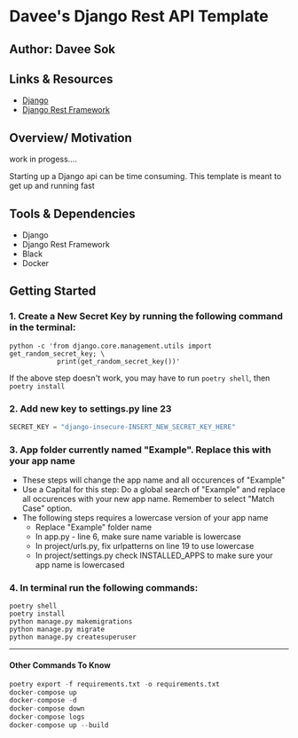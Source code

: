 # Davee's Django Rest API Template

## Author: Davee Sok

## Links & Resources

- [Django](https://docs.djangoproject.com/en/3.2/)
- [Django Rest Framework](https://www.django-rest-framework.org/)

## Overview/ Motivation

work in progess....

Starting up a Django api can be time consuming. This template is meant to get up and running fast

## Tools & Dependencies

- Django
- Django Rest Framework
- Black
- Docker

## Getting Started

### 1. Create a New Secret Key by running the following command in the terminal:

```iterm
python -c 'from django.core.management.utils import get_random_secret_key; \
            print(get_random_secret_key())'
```

If the above step doesn't work, you may have to run `poetry shell`, then `poetry install`

### 2. Add new key to settings.py line 23

```python
SECRET_KEY = "django-insecure-INSERT_NEW_SECRET_KEY_HERE"
```

### 3. App folder currently named "Example". Replace this with your app name

- These steps will change the app name and all occurences of "Example"
- Use a Capital for this step: Do a global search of "Example" and replace all occurences with your new app name. Remember to select "Match Case" option.
- The following steps requires a lowercase version of your app name
  - Replace "Example" folder name
  - In app.py - line 6, make sure name variable is lowercase
  - In project/urls.py, fix urlpatterns on line 19 to use lowercase
  - In project/settings.py check INSTALLED_APPS to make sure your app name is lowercased

### 4. In terminal run the following commands:

```iterm
poetry shell
poetry install
python manage.py makemigrations
python manage.py migrate
python manage.py createsuperuser
```

---

#### Other Commands To Know

```python
poetry export -f requirements.txt -o requirements.txt
docker-compose up
docker-compose -d
docker-compose down
docker-compose logs
docker-compose up --build
```
